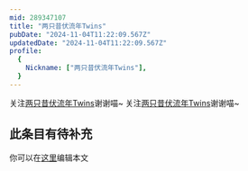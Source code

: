 ```yaml
---
mid: 289347107
title: "两只昔伏流年Twins"
pubDate: "2024-11-04T11:22:09.567Z"
updatedDate: "2024-11-04T11:22:09.567Z"
profile:
  {
    Nickname: ["两只昔伏流年Twins"],
  }
---
```


关注[两只昔伏流年Twins](https://space.bilibili.com/289347107)谢谢喵~ 关注[两只昔伏流年Twins](https://space.bilibili.com/289347107)谢谢喵~

## 此条目有待补充
你可以在[这里](https://github.com/Yuhanawa/VTuber.ICU/edit/master/src/content/v/两只昔伏流年Twins/index.md)编辑本文
